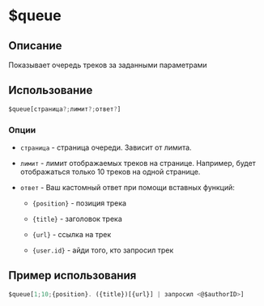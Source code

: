 # $queue

## Описание
Показывает очередь треков за заданными параметрами
## Использование
```js
$queue[страница?;лимит?;ответ?]
```

### Опции
- `страница` - страница очереди. Зависит от лимита.
- `лимит` - лимит отображаемых треков на странице. Например, будет отображаться только 10 треков на одной странице.
- `ответ` - Ваш кастомный ответ при помощи вставных функций:

    - `{position}` - позиция трека
             
    - `{title}` - заголовок трека
              
    - `{url}` - ссылка на трек
             
    - `{user.id}` - айди того, кто запросил трек 

## Пример использования
```javascript
$queue[1;10;{position}. ({title})[{url}] | запросил <@$authorID>]
```
